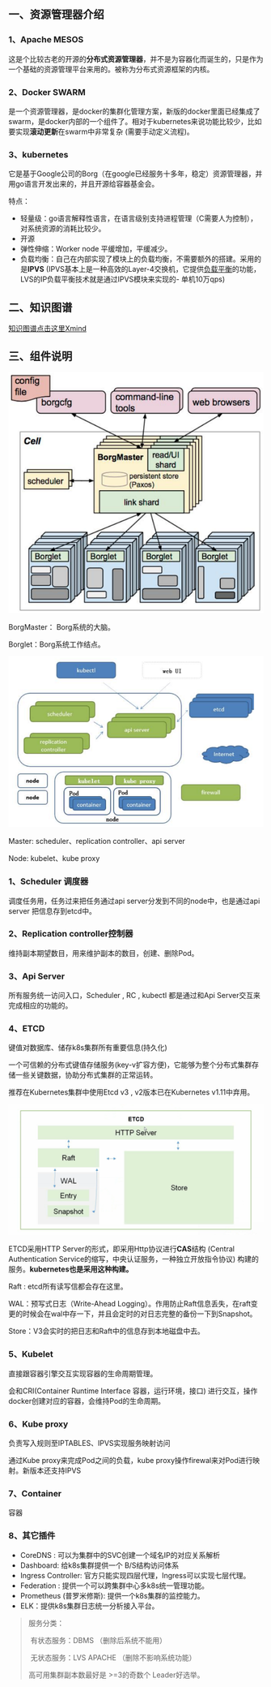 ## 一、资源管理器介绍

### 1、Apache MESOS

这是个比较古老的开源的**分布式资源管理器**，并不是为容器化而诞生的，只是作为一个基础的资源管理平台来用的。被称为分布式资源框架的内核。

### 2、Docker  SWARM

是一个资源管理器，是docker的集群化管理方案，新版的docker里面已经集成了swarm，是docker内部的一个组件了。相对于kubernetes来说功能比较少，比如要实现**滚动更新**在swarm中非常复杂 (需要手动定义流程)。

### 3、kubernetes

它是基于Google公司的Borg（在google已经服务十多年，稳定）资源管理器，并用go语言开发出来的，并且开源给容器基金会。

特点：

- 轻量级：go语言解释性语言，在语言级别支持进程管理（C需要人为控制），对系统资源的消耗比较少。
- 开源
- 弹性伸缩：Worker node 平缓增加，平缓减少。
- 负载均衡：自己在内部实现了模块上的负载均衡，不需要额外的搭建。采用的是**IPVS** (IPVS基本上是一种高效的Layer-4交换机，它提供[负载平衡](https://baike.baidu.com/item/负载平衡)的功能，LVS的IP负载平衡技术就是通过IPVS模块来实现的- 单机10万qps) 

## 二、知识图谱

[知识图谱点击这里Xmind](files/Kubernetes结构.xmind)

## 三、组件说明

![Borg架构图](images/borg架构图.PNG)

BorgMaster： Borg系统的大脑。

Borglet：Borg系统工作结点。

![kubernetes架构图](images/k8s架构图.PNG)

Master: scheduler、replication controller、api server

Node: kubelet、kube proxy

### 1、Scheduler 调度器

调度任务用，任务过来把任务通过api server分发到不同的node中，也是通过api server 把信息存到etcd中。

### 2、Replication controller控制器

维持副本期望数目，用来维护副本的数目，创建、删除Pod。

### 3、Api Server 

所有服务统一访问入口，Scheduler , RC , kubectl 都是通过和Api Server交互来完成相应的功能的。



### 4、ETCD

键值对数据库、储存k8s集群所有重要信息(持久化)

一个可信赖的分布式键值存储服务(key-v扩容方便)，它能够为整个分布式集群存储一些关键数据，协助分布式集群的正常运转。

推荐在Kubernetes集群中使用Etcd v3 , v2版本已在Kubernetes v1.11中弃用。

![ETCD架构图](images/ETCD架构图.PNG)

ETCD采用HTTP Server的形式，即采用Http协议进行**CAS**结构 (Central Authentication Service的缩写，中央认证服务，一种独立开放指令协议) 构建的服务。**kubernetes也是采用这种构建。**

Raft : etcd所有读写信都会存在这里。

WAL：预写式日志（Write-Ahead Logging）。作用防止Raft信息丢失，在raft变更的时候会在wal中存一下，并且会定时的对日志完整的备份一下到Snapshot。

Store：V3会实时的把日志和Raft中的信息存到本地磁盘中去。

### 5、Kubelet

直接跟容器引擎交互实现容器的生命周期管理。

会和CRI(Container Runtime Interface 容器，运行环境，接口) 进行交互，操作docker创建对应的容器，会维持Pod的生命周期。

### 6、Kube proxy

负责写入规则至IPTABLES、IPVS实现服务映射访问

通过Kube proxy来完成Pod之间的负载，kube proxy操作firewal来对Pod进行映射。新版本还支持IPVS

### 7、Container

容器

### 8、其它插件

- CoreDNS : 可以为集群中的SVC创建一个域名IP的对应关系解析
- Dashboard: 给k8s集群提供一个 B/S结构访问体系
- Ingress Controller: 官方只能实现四层代理，Ingress可以实现七层代理。
- Federation : 提供一个可以跨集群中心多k8s统一管理功能。
- Prometheus (普罗米修斯):  提供一个k8s集群的监控能力。
- ELK：提供k8s集群日志统一分析接入平台。

> 服务分类：
>
> ​		有状态服务：DBMS （删除后系统不能用）
>
> ​	    无状态服务：LVS  APACHE （删除不影响系统功能）
>
> 高可用集群副本数最好是 >=3的奇数个  Leader好选举。



